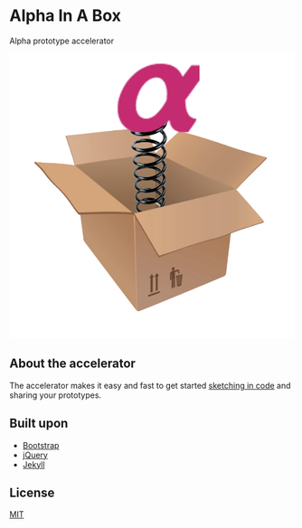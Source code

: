 # Alpha In A Box
Alpha prototype accelerator

![Alpha In A Box](https://raw.githubusercontent.com/colugo/sneaky-weasel/gh-pages/AlphaInABox.png)

## About the accelerator

The accelerator makes it easy and fast to get started [sketching in code](http://alistapart.com/article/sketchingincode) and sharing your prototypes.


## Built upon
 - [Bootstrap](http://getbootstrap.com/)
 - [jQuery](https://jquery.com/)
 - [Jekyll](http://jekyllrb.com/)

## License

[MIT](http://opensource.org/licenses/MIT)
